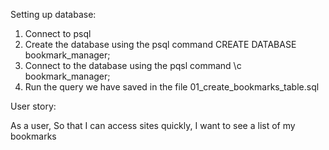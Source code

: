 Setting up database:
1. Connect to psql
2. Create the database using the psql command CREATE DATABASE bookmark_manager;
3. Connect to the database using the pqsl command \c bookmark_manager;
4. Run the query we have saved in the file 01_create_bookmarks_table.sql




User story:

As a user,
So that I can access sites quickly,
I want to see a list of my bookmarks
